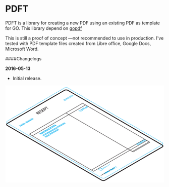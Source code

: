 PDFT
====

PDFT is a library for creating a new PDF using an existing PDF as template for GO.
This library depend on [gopdf](https:github.com/signintech/gopdf)

This is still a proof of concept —not recommended to use in production.
I've tested with PDF template files created from Libre office, Google Docs, Microsoft Word.

####Changelogs

**2016-05-13**

- Initial release.


![pdft](pdft.png?raw=true "pdft")
